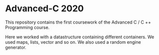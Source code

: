 # Advanced-C 2020

This repository contains the first coursework of the Advanced C / C ++ Programming course.

Here we worked with a datastructure containing different containers. 
We used maps, lists, vector and so on. 
We also used a random engine generator.
